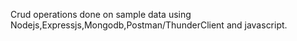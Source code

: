 Crud operations done on sample data using Nodejs,Expressjs,Mongodb,Postman/ThunderClient and javascript.
